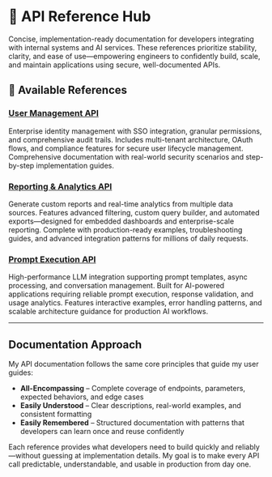 # 🧩 API Reference Hub

Concise, implementation-ready documentation for developers integrating with internal systems and AI services. These references prioritize stability, clarity, and ease of use—empowering engineers to confidently build, scale, and maintain applications using secure, well-documented APIs.

## 📂 Available References

### **[User Management API](https://github.com/CRollins6020/CRollins6020/blob/main/API-Documentation/User%20Management.md)**
Enterprise identity management with SSO integration, granular permissions, and comprehensive audit trails. Includes multi-tenant architecture, OAuth flows, and compliance features for secure user lifecycle management. Comprehensive documentation with real-world security scenarios and step-by-step implementation guides.

### **[Reporting & Analytics API](https://github.com/CRollins6020/CRollins6020/blob/main/API-Documentation/reporting-api.md)**
Generate custom reports and real-time analytics from multiple data sources. Features advanced filtering, custom query builder, and automated exports—designed for embedded dashboards and enterprise-scale reporting. Complete with production-ready examples, troubleshooting guides, and advanced integration patterns for millions of daily requests.

### **[Prompt Execution API](https://github.com/CRollins6020/CRollins6020/blob/main/API-Documentation/prompt-execution.md)**
High-performance LLM integration supporting prompt templates, async processing, and conversation management. Built for AI-powered applications requiring reliable prompt execution, response validation, and usage analytics. Features interactive examples, error handling patterns, and scalable architecture guidance for production AI workflows.

---

## Documentation Approach

My API documentation follows the same core principles that guide my user guides:

- **All-Encompassing** – Complete coverage of endpoints, parameters, expected behaviors, and edge cases  
- **Easily Understood** – Clear descriptions, real-world examples, and consistent formatting  
- **Easily Remembered** – Structured documentation with patterns that developers can learn once and reuse confidently

Each reference provides what developers need to build quickly and reliably—without guessing at implementation details. My goal is to make every API call predictable, understandable, and usable in production from day one.
